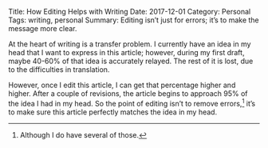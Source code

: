 Title: How Editing Helps with Writing
Date: 2017-12-01
Category: Personal
Tags: writing, personal
Summary:  Editing isn’t just for errors; it’s to make the message more clear.

At the heart of writing is a transfer problem. I currently have an idea in my head that I want to express in this article; however, during my first draft, maybe 40-60% of that idea is accurately relayed. The rest of it is lost, due to the difficulties in translation. 

However, once I edit this article, I can get that percentage higher and higher. After a couple of revisions, the article begins to approach 95% of the idea I had in my head. So the point of editing isn’t to remove errors,[^1] it’s to make sure this article perfectly matches the idea in my head. 

[^1]:	Although I do have several of those.